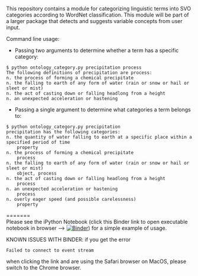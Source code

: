This repository contains a module for categorizing linguistic terms into SVO categories according to WordNet classification. This module will be part of a larger package that detects and suggests variable concepts from user input.

Command line usage:

* Passing two arguments to determine whether a term has a specific category:

```
$ python ontology_category.py precipitation process
The following definitions of precipitation are process:
n. the process of forming a chemical precipitate
n. the falling to earth of any form of water (rain or snow or hail or sleet or mist)
n. the act of casting down or falling headlong from a height
n. an unexpected acceleration or hastening
```

* Passing a single argument to determine what categories a term belongs to:

```
$ python ontology_category.py precipitation
precipitation has the following categories:
n. the quantity of water falling to earth at a specific place within a specified period of time
    property
n. the process of forming a chemical precipitate
    process
n. the falling to earth of any form of water (rain or snow or hail or sleet or mist)
    object, process
n. the act of casting down or falling headlong from a height
    process
n. an unexpected acceleration or hastening
    process
n. overly eager speed (and possible carelessness)
    property
```

=======  
Please see the iPython Notebook (click this Binder link to open executable notebook in browser --> [![Binder](https://mybinder.org/badge_logo.svg)](https://mybinder.org/v2/gh/mariutzica/SVO-1.0.0-wn-categorization-module/960a82840f9c83678e17a4094668f84f2f2eaf05?filepath=Example%20usage%20and%20outputs.ipynb)) for a simple example of usage.

KNOWN ISSUES WITH BINDER: if you get the error

``Failed to connect to event stream``

when clicking the link and are using the Safari browser on MacOS, please switch to the Chrome browser.

